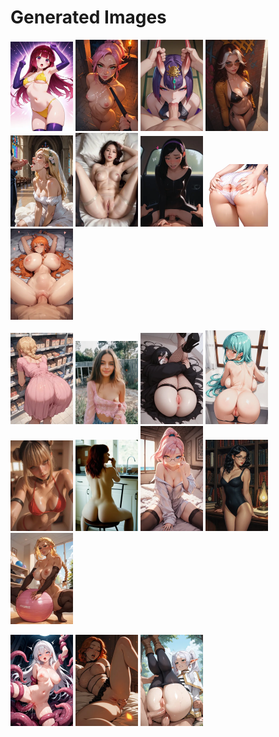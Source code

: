 # Generated Images



<img src="2025_09_24_01_thumb.webp" width="100"/> <img src="2025_09_24_02_thumb.webp" width="100"/> <img src="2025_09_24_03_thumb.webp" width="100"/> <img src="2025_09_24_04_thumb.webp" width="100"/> <img src="2025_09_24_05_thumb.webp" width="100"/> <img src="2025_09_24_06_thumb.webp" width="100"/> <img src="2025_09_24_07_thumb.webp" width="100"/> <img src="2025_09_24_08_thumb.webp" width="100"/> <img src="2025_09_24_09_thumb.webp" width="100"/>

<img src="2025_09_24_10_thumb.webp" width="100"/> <img src="2025_09_24_11_thumb.webp" width="100"/> <img src="2025_09_24_12_thumb.webp" width="100"/> <img src="2025_09_24_13_thumb.webp" width="100"/> <img src="2025_09_24_14_thumb.webp" width="100"/> <img src="2025_09_24_15_thumb.webp" width="100"/> <img src="2025_09_24_16_thumb.webp" width="100"/> <img src="2025_09_24_17_thumb.webp" width="100"/> <img src="2025_09_24_18_thumb.webp" width="100"/>

<img src="2025_09_24_19_thumb.webp" width="100"/> <img src="2025_09_24_20_thumb.webp" width="100"/> <img src="2025_09_24_21_thumb.webp" width="100"/>